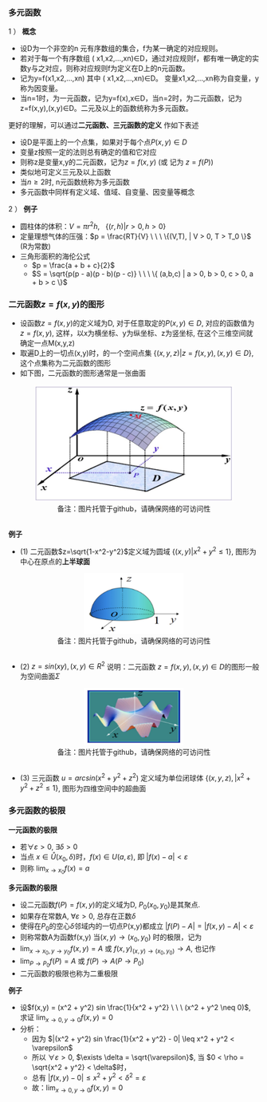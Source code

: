 ### 多元函数

1 ） **概念**

- 设D为一个非空的n 元有序数组的集合，f为某一确定的对应规则。
- 若对于每一个有序数组 ( x1,x2,…,xn)∈D，通过对应规则f，都有唯一确定的实数y与之对应，则称对应规则f为定义在D上的n元函数。
- 记为y=f(x1,x2,…,xn) 其中 ( x1,x2,…,xn)∈D。 变量x1,x2,…,xn称为自变量，y称为因变量。
- 当n=1时，为一元函数，记为y=f(x),x∈D，当n=2时，为二元函数，记为z=f(x,y),(x,y)∈D。二元及以上的函数统称为多元函数。

更好的理解，可以通过**二元函数、三元函数的定义** 作如下表述

- 设D是平面上的一个点集，如果对于每个点$P(x,y) \in D$
- 变量z按照一定的法则总有确定的值和它对应
- 则称z是变量x,y的二元函数，记为$z=f(x,y)$ (或 记为 $z=f(P)$)
- 类似地可定义三元及以上函数
- 当$n \geq 2$时, n元函数统称为多元函数
- 多元函数中同样有定义域、值域、自变量、因变量等概念

2 ） **例子**

- 圆柱体的体积：$V = \pi r^2 h, \ \ \ \{(r,h) | r > 0, h > 0\}$
- 定量理想气体的压强：$p = \frac{RT}{V} \ \ \ \{(V,T), | V > 0, T > T_0 \}$ (R为常数)
- 三角形面积的海伦公式
    * $p = \frac{a + b + c}{2}$
    * $S = \sqrt{p(p - a)(p - b)(p - c)} \ \ \ \{ (a,b,c) | a > 0, b > 0, c > 0, a + b > c \}$

### 二元函数$z=f(x,y)$的图形

- 设函数$z=f(x,y)$的定义域为D, 对于任意取定的$P(x,y) \in D$, 对应的函数值为 $z=f(x,y)$, 这样，以x为横坐标、y为纵坐标、z为竖坐标, 在这个三维空间就确定一点M(x,y,z)
- 取遍D上的一切点(x,y)时，的一个空间点集 $\{(x,y,z) | z = f(x,y), (x,y) \in D\}$, 这个点集称为二元函数的图形
- 如下图，二元函数的图形通常是一张曲面

<div align="center">
    <img width="400" src="../screenshot/5.40.jpg">
    <br />
    <div style="text-align:center">备注：图片托管于github，请确保网络的可访问性</div>
    <br />
</div>

**例子**

- (1) 二元函数$z=\sqrt{1-x^2-y^2}$定义域为圆域 $\{ (x,y) | x^2 + y^2 \leq 1 \}$, 图形为中心在原点的**上半球面**

<div align="center">
    <img width="200" src="../screenshot/5.41.jpg">
    <br />
    <div style="text-align:center">备注：图片托管于github，请确保网络的可访问性</div>
    <br />
</div>

- (2) $z=sin(xy), (x,y) \in R^2$ 说明：二元函数 $z=f(x,y), (x,y) \in D$的图形一般为空间曲面$\Sigma$

<div align="center">
    <img width="200" src="../screenshot/5.42.jpg">
    <br />
    <div style="text-align:center">备注：图片托管于github，请确保网络的可访问性</div>
    <br />
</div>

- (3) 三元函数 $u=arcsin(x^2 + y^2 + z^2)$ 定义域为单位闭球体 $\{ (x,y,z), | x^2 + y^2 + z^2 \leq 1 \}$, 图形为四维空间中的超曲面

### 多元函数的极限

**一元函数的极限**

- 若$\forall \varepsilon > 0$,  $\exists \delta > 0$
- 当点 $x \in \mathring{U}(x_0, \delta)$时，$f(x) \in U(a, \varepsilon)$, 即 $|f(x) - a| < \varepsilon$
- 则称 $\lim_{x \to x_0} f(x) = a$

**多元函数的极限**

- 设二元函数$f(P)=f(x,y)$的定义域为D, $P_0(x_0, y_0)$是其聚点. 
- 如果存在常数A, $\forall \varepsilon > 0$, 总存在正数$\delta$
- 使得在$P_0$的空心$\delta$邻域内的一切点P(x,y)都成立 $|f(P) - A| = |f(x,y) - A| < \varepsilon$
- 则称常数A为函数f(x,y) 当$(x,y) \to (x_0, y_0)$ 时的极限，记为
- $\lim_{x \to x_0, y \to y_0} f(x,y) = A$ 或 $f(x,y)_{(x,y) \to (x_0, y_0)} \to A$, 也记作
- $\lim_{P \to P_0} f(P) = A$ 或 $f(P) \to A(P \to P_0)$
- 二元函数的极限也称为二重极限

**例子**

- 设$f(x,y) = (x^2 + y^2) sin \frac{1}{x^2 + y^2} \ \ \ (x^2 + y^2 \neq 0)$, 求证 $\lim_{x \to 0, y \to 0} f(x,y) = 0$
- 分析：
    * 因为 $|(x^2 + y^2) sin \frac{1}{x^2 + y^2} - 0| \leq x^2 + y^2 < \varepsilon$
    * 所以 $\forall \varepsilon > 0$, $\exists \delta = \sqrt{\varepsilon}$, 当 $0 < \rho = \sqrt{x^2 + y^2} < \delta$时，
    * 总有 $|f(x,y) - 0| \leq x^2 + y^2 < \delta^2 = \varepsilon$
    * 故：$\lim_{x \to 0, y \to 0} f(x,y) = 0$